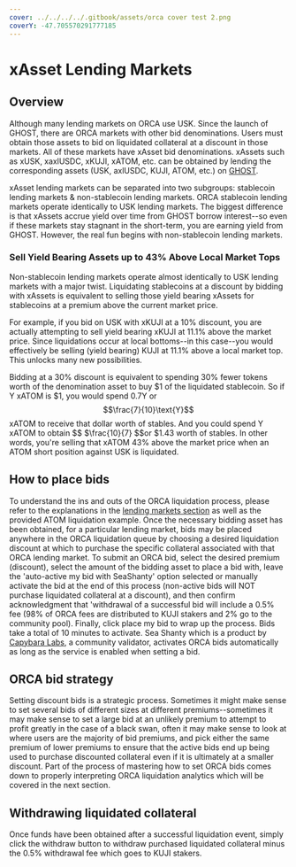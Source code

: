 ```yaml
---
cover: ../../../../.gitbook/assets/orca cover test 2.png
coverY: -47.705570291777185
---
```


# xAsset Lending Markets

## Overview

Although many lending markets on ORCA use USK. Since the launch of GHOST, there are ORCA markets with other bid denominations. Users must obtain those assets to bid on liquidated collateral at a discount in those markets. All of these markets have xAsset bid denominations. xAssets such as xUSK, xaxlUSDC, xKUJI, xATOM, etc. can be obtained by lending the corresponding assets (USK, axlUSDC, KUJI, ATOM, etc.) on [GHOST](../../../ghost-money-market/).

xAsset lending markets can be separated into two subgroups: stablecoin lending markets & non-stablecoin lending markets. ORCA stablecoin lending markets operate identically to USK lending markets. The biggest difference is that xAssets accrue yield over time from GHOST borrow interest--so even if these markets stay stagnant in the short-term, you are earning yield from GHOST. However, the real fun begins with non-stablecoin lending markets.

### Sell Yield Bearing Assets up to 43% Above Local Market Tops

Non-stablecoin lending markets operate almost identically to USK lending markets with a major twist. Liquidating stablecoins at a discount by bidding with xAssets is equivalent to selling those yield bearing xAssets for stablecoins at a premium above the current market price.

For example, if you bid on USK with xKUJI at a 10% discount, you are actually attempting to sell yield bearing xKUJI at 11.1% above the market price. Since liquidations occur at local bottoms--in this case--you would effectively be selling (yield bearing) KUJI at 11.1% above a local market top. This unlocks many new possibilities.

Bidding at a 30% discount is equivalent to spending 30% fewer tokens worth of the denomination asset to buy $1 of the liquidated stablecoin. So if Y xATOM is $1, you would spend 0.7Y or $$\frac{7}{10}\text{Y}$$ xATOM to receive that dollar worth of stables. And you could spend Y xATOM to obtain $$ $\frac{10}{7} $$or $1.43 worth of stables. In other words, you're selling that xATOM 43% above the market price when an ATOM short position against USK is liquidated. &#x20;

## How to place bids

To understand the ins and outs of the ORCA liquidation process, please refer to the explanations in the [lending markets section](./) as well as the provided ATOM liquidation example. Once the necessary bidding asset has been obtained, for a particular lending market, bids may be placed anywhere in the ORCA liquidation queue by choosing a desired liquidation discount at which to purchase the specific collateral associated with that ORCA lending market. To submit an ORCA bid, select the desired premium (discount), select the amount of the bidding asset to place a bid with, leave the 'auto-active my bid with SeaShanty' option selected or manually activate the bid at the end of this process (non-active bids will NOT purchase liquidated collateral at a discount), and then confirm acknowledgment that 'withdrawal of a successful bid will include a 0.5% fee (98% of ORCA fees are distributed to KUJI stakers and 2% go to the community pool). Finally, click place my bid to wrap up the process. Bids take a total of 10 minutes to activate. Sea Shanty which is a product by [Capybara Labs](../../../../governance/capybara-labs.md), a community validator, activates ORCA bids automatically as long as the service is enabled when setting a bid.&#x20;

## ORCA bid strategy&#x20;

Setting discount bids is a strategic process. Sometimes it might make sense to set several bids of different sizes at different premiums--sometimes it may make sense to set a large bid at an unlikely premium to attempt to profit greatly in the case of a black swan, often it may make sense to look at where users are the majority of bid premiums, and pick either the same premium of lower premiums to ensure that the active bids end up being used to purchase discounted collateral even if it is ultimately at a smaller discount. Part of the process of mastering how to set ORCA bids comes down to properly interpreting ORCA liquidation analytics which will be covered in the next section.

## Withdrawing liquidated collateral&#x20;

Once funds have been obtained after a successful liquidation event, simply click the withdraw button to withdraw purchased liquidated collateral minus the 0.5% withdrawal fee which goes to KUJI stakers.&#x20;
